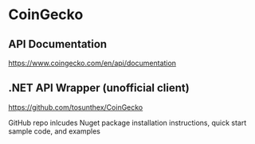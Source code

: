# CoinGecko

## API Documentation
https://www.coingecko.com/en/api/documentation

## .NET API Wrapper (unofficial client)
https://github.com/tosunthex/CoinGecko

GitHub repo inlcudes Nuget package installation instructions, quick start sample code, and examples